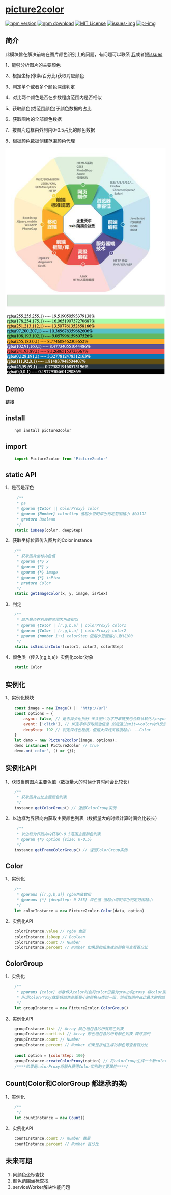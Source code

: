 # [picture2color](./)

[![npm version][npm-version-img]][npm-url]
[![npm download][npm-download-img]][npm-download]
[![MIT License][license-image]][license-url]
[![issues-img]][issues]
[![pr-img]][pr]

## 简介
此模块旨在解决前端在图片颜色识别上的问题，有问题可以联系
[我][e-mail]或者提[issues][issues]

1、能够分析图片的主要颜色

2、根据坐标(像素/百分比)获取对应颜色

3、判定单个或者多个颜色深浅判定

4、对比两个颜色是否在参数程度范围内是否相似

5、获取颜色(或范围颜色)于颜色数据的占比

6、获取图片的全部颜色数据

7、按图片边框由外到内0-0.5占比的颜色数据

8、根据颜色数据创建范围颜色代理

![img][demo-img]

## Demo

[链接][demo]

## install
``` bash
    npm install picture2color
```

## import

```javascript
    import Picture2color from 'Picture2color'
```

## static API

1、是否是深色
```javascript
     /**
     * pa
     * @param {Color || ColorProxy} color
     * @param {Number} colorStep 值越小说明深色判定范围越小 默认192
     * @return Boolean
     */
    static isDeep(color, deepStep)
```
2、获取坐标位置传入图片的Color instance
```javascript
    /**
     * 获取图片坐标内色值
     * @param {*} x
     * @param {*} y
     * @param {*} image
     * @param {*} isPiex
     * @return Color
     */
    static getImageColor(x, y, image, isPiex)
```
3、判定
```javascript
    /**
     * 颜色是否在对应的范围内色值相似
     * @param {Color | [r,g,b,a] | colorProxy} color1
     * @param {Color | [r,g,b,a] | colorProxy} color2
     * @param {number 1++} colorStep 值越小范围越小,默认100
     */
    static isSimilarColor(color1, color2, colorStep)
```
4、颜色类（传入[r,g,b,a]）实例化color对象
```javascript
    static Color
```
## 实例化

1、实例化模块
```javascript
    const image = new Image() || "http://url"
    const options = {
        async: false, // 是否异步化执行 传入图片为字符串链接也会默认转化为async执行
        event: ['click'], // 绑定事件获取颜色信息 然后通过emit=>color向外反馈
        deepStep: 192 // 判定深浅色程度，值越大深浅灵敏度越小  --Color
    }
    let demo = new Picture2color(image, options);
    demo instanceof Picture2color // true
    demo.on('color', () => {});
```

## 实例化API

1、获取当前图片主要色值（数据量大的时候计算时间会比较长）

```javascript
    /**
     * 获取图片占比主要颜色列表
     */
    instance.getColorGroup() // 返回ColorGroup实例
```
2、以边框为界限向内获取主要颜色列表（数据量大的时候计算时间会比较长）
```javascript
     /**
     * 以边框为界限向内获取0-0.5范围主要颜色列表
     * @param {*} option {size: 0-0.5}
     */
    instance.getFrameColorGroup() // 返回ColorGroup实例
```

## Color

1、实例化
```javascript
    /**
     * @params {[r,g,b,a]} rgba色值数组
     * @params {*} {deepStep: 0-255} 深色值 值越小说明深色判定范围越小
     */
    let colorInstance = new Picture2color.Color(data, option)
```
2、实例化API

```javascript
    colorInstance.value // rgba 色值
    colorInstance.isDeep // Boolean
    colorInstance.count // Number
    colorInstance.percent // Number 如果是按组生成的颜色可查看百分比
```
## ColorGroup

1、实例化
```javascript
    /**
     * @params {color} 参数传入color时会将color设置为group的proxy 将color属性代理到颜色组，为空时则纯作为颜色组
     * 所谓colorProxy就是将颜色差距极小的颜色归类到一组，然后取组内占比最大的的颜色属性作为代表属性，既包含colorGroup特性也包含color属性
     */
    let groupInstance = new Picture2color.ColorGroup()
```
2、实例化API

```javascript
    groupInstance.list // Array 颜色组包含的所有颜色列表
    groupInstance.sortList // Array 颜色组包含的所有颜色列表-降序排列
    groupInstance.count // Number
    groupInstance.percent // Number 如果是按组生成的颜色可查看百分比

    const option = {colorStep: 100}
    groupInstance.createColorProxy(option) // 将colorGroup生成一个新colorGrou，colorGroup内包的的是ColorProxy
    /****如果是colorProxy将额外获得Color实例的主要属性****/

```
## Count(Color和ColorGroup 都继承的类)

1、实例化
```javascript
    /**
     */
    let countInstance = new Count()
```
2、实例化API

```javascript
    countInstance.count // number 数量
    countInstance.percent // Number 百分比
```

## 未来可期

1. 同颜色坐标查找
2. 颜色范围坐标查找
3. serviceWorker解决性能问题

[demo-img]: ./assets/color.png
[demo]: https://wanxiaodong404.github.io/picture2color/examples/

[npm-version-img]: https://img.shields.io/npm/v/picture2color
[npm-url]: https://www.npmjs.com/package/picture2color

[npm-download-img]: https://img.shields.io/npm/dw/picture2color.svg?style=flat
[npm-download]: https://npmcharts.com/compare/picture2color?minimal=true

[license-image]: https://img.shields.io/badge/license-MIT-blue.svg?style=flat
[license-url]: LICENSE

[e-mail]: mailto://729779978@qq.com

[issues-img]: https://img.shields.io/bitbucket/issues-raw/sheldonWan/picture2color
[issues]: https://github.com/sheldonWan/picture2color/issues

[pr-img]: https://img.shields.io/bitbucket/pr-raw/sheldonWan/picture2color
[pr]: https://github.com/sheldonWan/picture2color/pr
